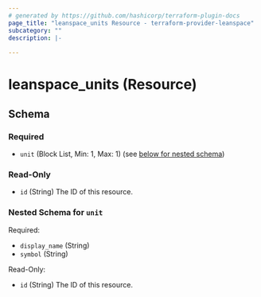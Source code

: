 ```yaml
---
# generated by https://github.com/hashicorp/terraform-plugin-docs
page_title: "leanspace_units Resource - terraform-provider-leanspace"
subcategory: ""
description: |-
  
---
```


# leanspace_units (Resource)





<!-- schema generated by tfplugindocs -->
## Schema

### Required

- `unit` (Block List, Min: 1, Max: 1) (see [below for nested schema](#nestedblock--unit))

### Read-Only

- `id` (String) The ID of this resource.

<a id="nestedblock--unit"></a>
### Nested Schema for `unit`

Required:

- `display_name` (String)
- `symbol` (String)

Read-Only:

- `id` (String) The ID of this resource.


